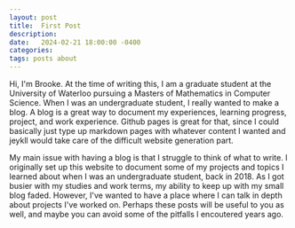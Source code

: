 ```yaml
---
layout: post
title:  First Post
description: 
date:   2024-02-21 18:00:00 -0400
categories:
tags: posts about
---
```


<script type="text/javascript" async src="https://cdn.mathjax.org/mathjax/latest/MathJax.js?config=TeX-MML-AM_CHTML"> </script>

Hi, I'm Brooke. At the time of writing this, I am a graduate student at the University of Waterloo
pursuing a Masters of Mathematics in Computer Science. When I was an undergraduate student, I really wanted 
to make a blog.
A blog is a great way to document my experiences, learning progress, project, and work experience. 
Github pages is great for that, since I could basically just 
type up markdown pages with whatever content I wanted and jeykll would take care of the difficult website generation
part.

My main issue with having a blog is that I struggle to think of what to write. 
I originally set up this website to document some of my projects and topics I learned about
when I was an undergraduate student, back in 2018. As I got busier with my studies and work terms, my ability to 
keep up with my small blog faded. However, I've wanted to have a place where I can talk in depth about projects I've
worked on. Perhaps these posts will be useful to you as well, and maybe you can avoid some of the pitfalls I 
encoutered years ago.

